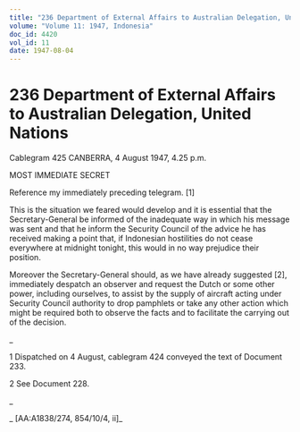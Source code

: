 ```yaml
---
title: "236 Department of External Affairs to Australian Delegation, United Nations"
volume: "Volume 11: 1947, Indonesia"
doc_id: 4420
vol_id: 11
date: 1947-08-04
---
```


# 236 Department of External Affairs to Australian Delegation, United Nations

Cablegram 425 CANBERRA, 4 August 1947, 4.25 p.m.

MOST IMMEDIATE SECRET

Reference my immediately preceding telegram. [1]

This is the situation we feared would develop and it is essential that the Secretary-General be informed of the inadequate way in which his message was sent and that he inform the Security Council of the advice he has received making a point that, if Indonesian hostilities do not cease everywhere at midnight tonight, this would in no way prejudice their position.

Moreover the Secretary-General should, as we have already suggested [2], immediately despatch an observer and request the Dutch or some other power, including ourselves, to assist by the supply of aircraft acting under Security Council authority to drop pamphlets or take any other action which might be required both to observe the facts and to facilitate the carrying out of the decision.

_

1 Dispatched on 4 August, cablegram 424 conveyed the text of Document 233.

2 See Document 228.

_

_ [AA:A1838/274, 854/10/4, ii]_
